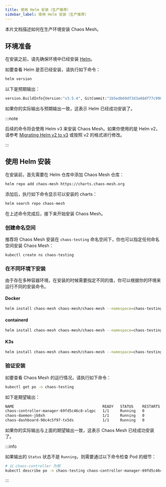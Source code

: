 ```yaml
---
title: 使用 Helm 安装（生产推荐）
sidebar_label: 使用 Helm 安装（生产推荐）
---
```


本片文档描述如何在生产环境安装 Chaos Mesh。

## 环境准备

在安装之前，请先确保环境中已经安装 [Helm](https://helm.sh/docs/intro/install/)。

如要查看 Helm 是否已经安装，请执行如下命令：

```sh
helm version
```

以下是预期输出：

```sh
version.BuildInfo{Version:"v3.5.4", GitCommit:"1b5edb69df3d3a08df77c9902dc17af864ff05d1", GitTreeState:"dirty", GoVersion:"go1.16.3"}
```

如果你的实际输出与预期输出一致，这表示 Helm 已经成功安装了。

:::note

后续的命令将会使用 Helm v3 来安装 Chaos Mesh。如果你使用的是 Helm v2，请参考 [Migrating Helm v2 to v3](https://helm.sh/docs/topics/v2_v3_migration/) 或按照 v2 的格式进行修改。

:::

## 使用 Helm 安装

在安装前，首先需要在 Helm 仓库中添加 Chaos Mesh 仓库：

```sh
helm repo add chaos-mesh https://charts.chaos-mesh.org
```

添加后，执行如下命令显示可以安装的 charts：

```sh
helm search repo chaos-mesh
```

在上述命令完成后，接下来开始安装 Chaos Mesh。

### 创建命名空间

推荐将 Chaos Mesh 安装在 `chaos-testing` 命名空间下，你也可以指定任何命名空间安装 Chaos Mesh：

```sh
kubectl create ns chaos-testing
```

### 在不同环境下安装

由于存在多种容器环境，在安装的时候需要指定不同的值，你可以根据你的环境来运行不同的安装命令。

#### Docker

```sh
helm install chaos-mesh chaos-mesh/chaos-mesh --namespace=chaos-testing
```

#### containerd

```sh
helm install chaos-mesh chaos-mesh/chaos-mesh --namespace=chaos-testing --set chaosDaemon.runtime=containerd --set chaosDaemon.socketPath=/run/containerd/containerd.sock
```

#### K3s

```sh
helm install chaos-mesh chaos-mesh/chaos-mesh --namespace=chaos-testing --set chaosDaemon.runtime=containerd --set chaosDaemon.socketPath=/run/k3s/containerd/containerd.sock
```

### 验证安装

如要查看 Chaos Mesh 的运行情况，请执行如下命令：

```sh
kubectl get po -n chaos-testing
```

如下是期望输出：

```sh
NAME                                        READY   STATUS    RESTARTS   AGE
chaos-controller-manager-69fd5c46c8-xlqpc   1/1     Running   0          2d5h
chaos-daemon-jb8xh                          1/1     Running   0          2d5h
chaos-dashboard-98c4c5f97-tx5ds             1/1     Running   0          2d5h
```

如果你的实际输出与上面的期望输出一致，这表示 Chaos Mesh 已经成功安装了。

:::info

如果输出的 `Status` 状态不是 `Running`，则需要通过以下命令检查 Pod 的细节：

```sh
# 以 chaos-controller 为例
kubectl describe po -n chaos-testing chaos-controller-manager-69fd5c46c8-xlqpc
```

:::
